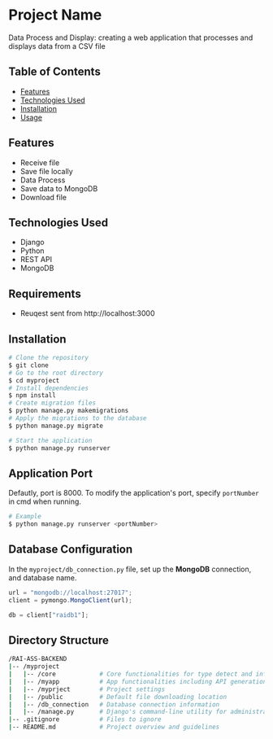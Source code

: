 # Project Name

Data Process and Display: creating a web application that processes and displays data from a CSV file

## Table of Contents

- [Features](#features)
- [Technologies Used](#technologies-used)
- [Installation](#installation)
- [Usage](#usage)

## Features

- Receive file
- Save file locally
- Data Process
- Save data to MongoDB
- Download file

## Technologies Used

- Django
- Python
- REST API
- MongoDB

## Requirements

- Reuqest sent from http://localhost:3000

## Installation

```bash
# Clone the repository
$ git clone
# Go to the root directory
$ cd myproject
# Install dependencies
$ npm install
# Create migration files
$ python manage.py makemigrations
# Apply the migrations to the database
$ python manage.py migrate

# Start the application
$ python manage.py runserver
```

## Application Port

Defautly, port is 8000. To modify the application's port, specify `portNumber` in cmd when running.

```bash
# Example
$ python manage.py runserver <portNumber>
```

## Database Configuration

In the `myproject/db_connection.py` file, set up the **MongoDB** connection, and database name.

```typescript
url = "mongodb://localhost:27017";
client = pymongo.MongoClient(url);

db = client["raidb1"];
```

## Directory Structure

```bash
/RAI-ASS-BACKEND
|-- /myproject
|   |-- /core            # Core functionalities for type detect and infer
|   |-- /myapp           # App functionalities including API generation
|   |-- /myprject        # Project settings
|   |-- /public          # Default file downloading location
|   |-- /db_connection   # Database connection information
|   |-- /manage.py       # Django's command-line utility for administrative tasks.
|-- .gitignore           # Files to ignore
|-- README.md            # Project overview and guidelines
```
